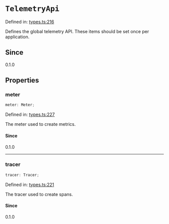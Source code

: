 # `TelemetryApi`

Defined in: [types.ts:216](https://github.com/adobe/aio-lib-telemetry/blob/9592ef0d673b0c1c4209408c0de01f199de38283/source/types.ts#L216)

Defines the global telemetry API. These items should be set once per application.

## Since

0.1.0

## Properties

### meter

```ts
meter: Meter;
```

Defined in: [types.ts:227](https://github.com/adobe/aio-lib-telemetry/blob/9592ef0d673b0c1c4209408c0de01f199de38283/source/types.ts#L227)

The meter used to create metrics.

#### Since

0.1.0

---

### tracer

```ts
tracer: Tracer;
```

Defined in: [types.ts:221](https://github.com/adobe/aio-lib-telemetry/blob/9592ef0d673b0c1c4209408c0de01f199de38283/source/types.ts#L221)

The tracer used to create spans.

#### Since

0.1.0

